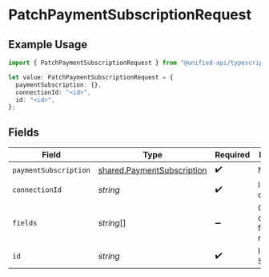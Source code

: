 # PatchPaymentSubscriptionRequest

## Example Usage

```typescript
import { PatchPaymentSubscriptionRequest } from "@unified-api/typescript-sdk/sdk/models/operations";

let value: PatchPaymentSubscriptionRequest = {
  paymentSubscription: {},
  connectionId: "<id>",
  id: "<id>",
};
```

## Fields

| Field                                                                           | Type                                                                            | Required                                                                        | Description                                                                     |
| ------------------------------------------------------------------------------- | ------------------------------------------------------------------------------- | ------------------------------------------------------------------------------- | ------------------------------------------------------------------------------- |
| `paymentSubscription`                                                           | [shared.PaymentSubscription](../../../sdk/models/shared/paymentsubscription.md) | :heavy_check_mark:                                                              | N/A                                                                             |
| `connectionId`                                                                  | *string*                                                                        | :heavy_check_mark:                                                              | ID of the connection                                                            |
| `fields`                                                                        | *string*[]                                                                      | :heavy_minus_sign:                                                              | Comma-delimited fields to return                                                |
| `id`                                                                            | *string*                                                                        | :heavy_check_mark:                                                              | ID of the Subscription                                                          |